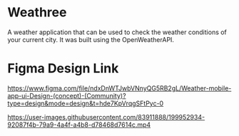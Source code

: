 # Weathree

A weather application that can be used to check the weather conditions of your current city. It was built using the OpenWeatherAPI.

# Figma Design Link
https://www.figma.com/file/ndxDnWTJwbVNnyQG5RB2gL/Weather-mobile-app-ui-Design-(concept)-(Community)?type=design&mode=design&t=hde7KpVrqgSFtPyc-0


https://user-images.githubusercontent.com/83911888/199952934-92087f4b-79a9-4a4f-a4b8-d78468d7614c.mp4

